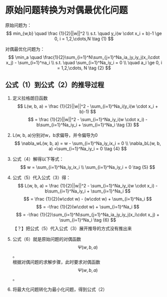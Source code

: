 # 原始问题转换为对偶最优化问题

原始问题为：  
$$
min_{w,b} \quad \frac {1}{2}||w||^2 \\
s.t.  \quad y_i(w \cdot x_i + b)-1 \ge 0, i = 1,2,\cdots,N   \tag {1}
$$

对偶最优化问题为：    
$$
\min_a \quad \frac{1}{2}\sum_{i=1}^N\sum_{j=1}^Na_ia_jy_iy_j(x_i\cdot x_j) - \sum_{i=1}^na_i   \\
s.t. \quad \sum_{i=1}^Na_iy_i = 0 \\
 \quad a_i \ge 0, i = 1,2,\cdots, N \tag {2}
$$   

## 公式（1）到公式（2）的推导过程

1. 定义拉格朗日函数  
$$
L(w, b, a) = \frac {1}{2}||w||^2 - \sum_{i=1}^Na_i(y_i(w \cdot x_i + b)-1)
$$
$$
= \frac {1}{2}||w||^2 - \sum_{i=1}^Na_iy_i(w \cdot x_i) - b\sum_{i=1}^Na_iy_i + \sum_{i=1}^Na_i \tag {3}
$$

2. L(w, b, a)分别对w，b求偏导，并令偏导为0  
$$
\nabla_wL(w, b, a) = w - \sum_{i=1}^Na_iy_ix_i = 0 \\
\nabla_bL(w, b, a) =\sum_{i=1}^Na_iy_i = 0    \tag {4}
$$

3. 公式（4）解得以下等式：  
$$
w = \sum_{i=1}^Na_iy_ix_i  \\
\sum_{i=1}^Na_iy_i = 0  \tag {5}
$$

4. 公式（5）代入公式（3）得：
$$
L(w, b, a) = \frac {1}{2}||w||^2 - \sum_{i=1}^Na_iy_i(w \cdot x_i) - b\sum_{i=1}^Na_iy_i + \sum_{i=1}^Na_i
$$
$$
= \frac {1}{2}(w\cdot w) - (w\cdot w) + \sum_{i=1}^Na_i
$$
$$
= -\frac {1}{2}(w\cdot w) + \sum_{i=1}^Na_i
$$
$$
= -\frac {1}{2}\sum_{i=1}^N\sum_{j=1}^Na_ia_jy_iy_j(x_i\cdot x_j) + \sum_{i=1}^Na_i  \tag {6}
$$
【？】把公式（5）代入公式（3）展开推导的方式没有推出来

5. 公式（6）就是原始问题的对偶函数$$\Psi(w, b, a)$$。  
根据对偶问题的求解步骤，此时要求对偶函数$$\Psi(w, b, a)$$。  

6. 将最大化问题转化为最小化问题，得到公式（2）